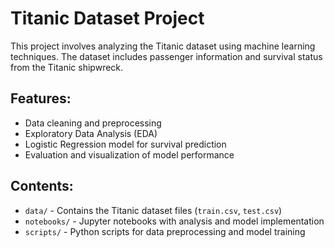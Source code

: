 <h1>Titanic Dataset Project</h1>

<p>This project involves analyzing the Titanic dataset using machine learning techniques. The dataset includes passenger information and survival status from the Titanic shipwreck.</p>

<h2>Features:</h2>
<ul>
  <li>Data cleaning and preprocessing</li>
  <li>Exploratory Data Analysis (EDA)</li>
  <li>Logistic Regression model for survival prediction</li>
  <li>Evaluation and visualization of model performance</li>
</ul>

<h2>Contents:</h2>
<ul>
  <li><code>data/</code> - Contains the Titanic dataset files (<code>train.csv</code>, <code>test.csv</code>)</li>
  <li><code>notebooks/</code> - Jupyter notebooks with analysis and model implementation</li>
  <li><code>scripts/</code> - Python scripts for data preprocessing and model training</li>
</ul>
